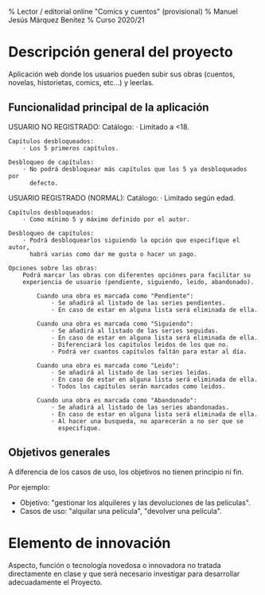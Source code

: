 % Lector / editorial online "Comics y cuentos" (provisional)
% Manuel Jesús Márquez Benítez
% Curso 2020/21

# Descripción general del proyecto

Aplicación web donde los usuarios pueden subir sus obras (cuentos, novelas, 
historietas, comics, etc...) y leerlas.

## Funcionalidad principal de la aplicación

USUARIO NO REGISTRADO:
    Catálogo:
        · Limitado a <18.

    Capítulos desbloqueados:
        · Los 5 primeros capítulos.

    Desbloqueo de capítulos: 
        · No podrá desbloquear más capítulos que los 5 ya desbloqueados por 
          defecto.

USUARIO REGISTRADO (NORMAL):
    Catálogo:
        · Limitado según edad.

    Capítulos desbloqueados: 
        · Como mínimo 5 y máximo definido por el autor.

    Desbloqueo de capítulos: 
        · Podrá desbloquearlos siguiendo la opción que especifíque el autor, 
          habrá varias como dar me gusta o hacer un pago.

    Opciones sobre las obras: 
        Podrá marcar las obras con diferentes opciónes para facilitar su 
        experiencia de usuario (pendiente, siguiendo, leido, abandonado).

            Cuando una obra es marcada como "Pendiente":
                · Se añadirá al listado de las series pendientes.
                · En caso de estar en alguna lista será eliminada de ella.

            Cuando una obra es marcada como "Siguiendo":
                · Se añadirá al listado de las series seguidas.
                · En caso de estar en alguna lista será eliminada de ella.
                · Diferenciará los capitulos leidos de los que no.
                · Podrá ver cuantos capítulos faltán para estar al día.
            
            Cuando una obra es marcada como "Leido":
                · Se añadirá al listado de las series leidas.
                · En caso de estar en alguna lista será eliminada de ella.
                · Todos los capítulos serán marcados como leidos.

            Cuando una obra es marcada como "Abandonado":
                · Se añadirá al listado de las series abandonadas.
                · En caso de estar en alguna lista será eliminada de ella.
                · Al hacer una busqueda, no aparecerán a no ser que se 
                  especifique.
        
        

## Objetivos generales

A diferencia de los casos de uso, los objetivos no tienen principio ni fin.

Por ejemplo:

* Objetivo: "gestionar los alquileres y las devoluciones de las películas".
* Casos de uso: "alquilar una película", "devolver una película".

# Elemento de innovación

Aspecto, función o tecnología novedosa o innovadora no tratada directamente
en clase y que será necesario investigar para desarrollar adecuadamente el
Proyecto.
